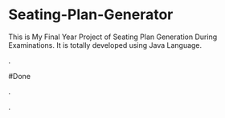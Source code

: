 # Seating-Plan-Generator

This is My Final Year Project of Seating Plan Generation During Examinations. It is totally developed using Java Language.






















































































.





















































#Done










































































































.




































































































































































































































































































































































































































































































.






































